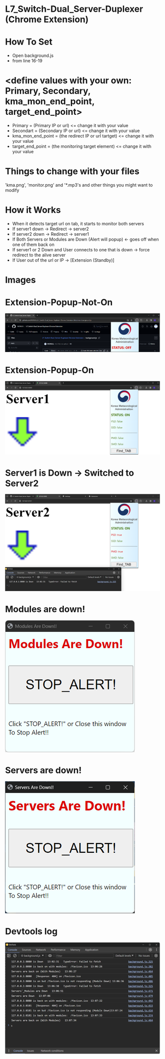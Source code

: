 # L7_Switch-Dual_Server-Duplexer (Chrome Extension) 
# <Change Variables and Files for your needs>

# How To Set
- Open background.js  <br />
- from line 16-19  <br />
# <define values with your own: Primary, Secondary, kma_mon_end_point, target_end_point>
- Primary = (Primary IP or url) <= change it with your value <br />
- Secondart = (Secondary IP or url) <= change it with your value <br />
- kma_mon_end_point = (the redirect IP or url tartget) <= change it with your value  <br />
- target_end_point = (the monitoring target element) <= change it with your value

# Things to change with your files
'kma.png', 'monitor.png' and '*.mp3's and other things you might want to modify

# How it Works
- When it detects target url on tab, it starts to monitor both servers
- If server1 down -> Redirect -> server2
- If server2 down -> Redirect -> server1
- If Both Servers or Modules are Down (Alert will popup) <- goes off when one of them back on
- If server1 or 2 Down and User connects to one that is down -> force redirect to the alive server
- If User out of the url or IP -> [Extension (Standby)] 
  
# Images

# Extension-Popup-Not-On <br />
![alt text](https://github.com/INONULL/L7_Switch-Dual_Server-Duplexer-Chrome-Extension-/blob/main/How_It_Works_Images/Extension_Popup_not_active.png?raw=true) <br />
# Extension-Popup-On <br />
![alt text](https://github.com/INONULL/L7_Switch-Dual_Server-Duplexer-Chrome-Extension-/blob/main/How_It_Works_Images/Extension_Popup_active.png?raw=true) <br />
# Server1 is Down -> Switched to Server2 <br />
![alt text](https://github.com/INONULL/L7_Switch-Dual_Server-Duplexer-Chrome-Extension-/blob/main/How_It_Works_Images/Server1_Down_Switched_To_Server2.png?raw=true) <br />
# Modules are down! <br />
![alt text](https://github.com/INONULL/L7_Switch-Dual_Server-Duplexer-Chrome-Extension-/blob/main/How_It_Works_Images/Modules_Down.png?raw=true) <br />
# Servers are down! <br />
![alt text](https://github.com/INONULL/L7_Switch-Dual_Server-Duplexer-Chrome-Extension-/blob/main/How_It_Works_Images/Servers_Down.png?raw=true) <br />
# Devtools log <br />
![alt text](https://github.com/INONULL/L7_Switch-Dual_Server-Duplexer-Chrome-Extension-/blob/main/How_It_Works_Images/Log_Example.png?raw=true)
